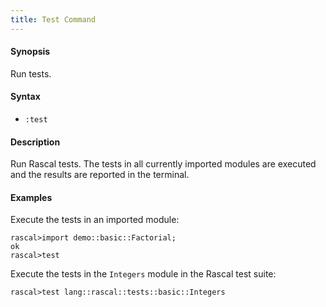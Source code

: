 ```yaml
---
title: Test Command
---
```


#### Synopsis

Run tests.

#### Syntax

* `:test`

#### Description

Run Rascal tests. The tests in all currently imported modules are executed and the results are reported
in the terminal.

#### Examples

Execute the tests in an imported module:


```rascal-shell 
rascal>import demo::basic::Factorial;
ok
rascal>test
```

Execute the tests in the `Integers` module in the Rascal test suite:

```rascal-shell 
rascal>test lang::rascal::tests::basic::Integers
```

